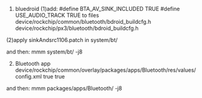 1. bluedroid
(1)add: #define BTA_AV_SINK_INCLUDED TRUE
        #define USE_AUDIO_TRACK TRUE
   to files
      device/rockchip/common/bluetooth/bdroid_buildcfg.h
      device/rockchip/px3/bluetooth/bdroid_buildcfg.h



(2)apply sinkAndsrc1106.patch in system/bt/

and then:
mmm system/bt/ -j8

2. Bluetooth app
device/rockchip/common/overlay/packages/apps/Bluetooth/res/values/config.xml
<bool name="profile_supported_a2dp_sink">true</bool>
<bool name="profile_supported_avrcp_controller">true</bool>

and then:
mmm packages/apps/Bluetooth/  -j8 

